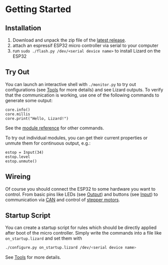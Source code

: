 # Getting Started

## Installation

1. Download and unpack the zip file of the [latest release](https://github.com/zauberzeug/lizard/releases).
2. attach an espressif ESP32 micro controller via serial to your computer
3. run `sudo ./flash.py /dev/<serial device name>` to install Lizard on the ESP32

## Try Out

You can launch an interactive shell with `./monitor.py` to try out configurations (see [Tools](tools.md#serial-monitor) for more details) and see Lizard outputs.
To verify that the communication is working, use one of the following commands to generate some output:

    core.info()
    core.millis
    core.print("Hello, Lizard!")

See the [module reference](module_reference.md) for other commands.

To try out individual modules, you can get their current properties or unmute them for continuous output, e.g.:

    estop = Input(34)
    estop.level
    estop.unmute()

## Wireing

Of course you should connect the ESP32 to some hardware you want to control.
From basic pins like LEDs (see [Output](module_reference.md#output)) and buttons (see [Input](module_reference.md#input))
to communication via [CAN](module_reference.md#can-interface) and control of [stepper motors](module_reference.md#stepper-motor).

## Startup Script

You can create a startup script for rules which should be directly applied after boot of the micro controller.
Simply write the commands into a file like `on_startup.lizard` and set them with

```bash
./configure.py on_startup.lizard /dev/<serial device name>
```

See [Tools](tools.md#configure) for more details.
